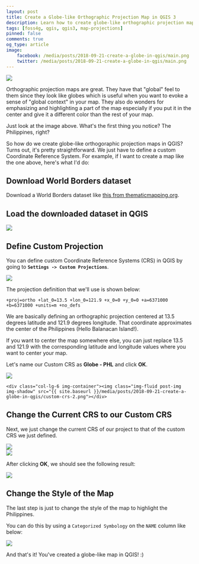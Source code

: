 ```yaml
---
layout: post
title: Create a Globe-like Orthographic Projection Map in QGIS 3
description: Learn how to create globe-like orthographic projection maps in QGIS 3 centered at different places on the earth by using custom Coordinate Reference Systems (CRS).
tags: [foss4g, qgis, qgis3, map-projections]
pinned: false
comments: true
og_type: article
image:
    facebook: /media/posts/2018-09-21-create-a-globe-in-qgis/main.png
    twitter: /media/posts/2018-09-21-create-a-globe-in-qgis/main.png
---
```


<div class="col-lg-12 img-container"><img class="img-fluid post-img img-shadow" src="{{ site.baseurl }}/media/posts/2018-09-21-create-a-globe-in-qgis/main.png"></div>

Orthographic projection maps are great. They have that "global" feel to them since they look like globes which is useful when you want to evoke a sense of "global context" in your map. They also do wonders for emphasizing and highlighting a part of the map especially if you put it in the center and give it a different color than the rest of your map.

Just look at the image above. What's the first thing you notice? The Philippines, right?

So how do we create globe-like orthogoraphic projection maps in QGIS? Turns out, it's pretty straightforward. We just have to define a custom Coordinate Reference System. For example, if I want to create a map like the one above, here's what I'd do:

## Download World Borders dataset
Download a World Borders dataset like [this from thematicmapping.org](http://thematicmapping.org/downloads/world_borders.php).

## Load the downloaded dataset in QGIS
<div class="col-lg-12 img-container"><img class="img-fluid post-img img-shadow" src="{{ site.baseurl }}/media/posts/2018-09-21-create-a-globe-in-qgis/globe-01.png"></div>

## Define Custom Projection
You can define custom Coordinate Reference Systems (CRS) in QGIS by going to **```Settings -> Custom Projections```**.

<div class="col-lg-12 img-container"><img class="img-fluid post-img img-shadow" src="{{ site.baseurl }}/media/posts/2018-09-21-create-a-globe-in-qgis/custom-crs.png"></div>

The projection definition that we'll use is shown below:

>
```+proj=ortho +lat_0=13.5 +lon_0=121.9 +x_0=0 +y_0=0 +a=6371000 +b=6371000 +units=m +no_defs```
>

We are basically defining an orthographic projection centered at 13.5 degrees latitude and 121.9 degrees longitude. That coordinate approximates the center of the Philippines (Hello Balanacan Island!).

If you want to center the map somewhere else, you can just replace 13.5 and 121.9 with the corresponding latitude and longitude values where you want to center your map.

Let's name our Custom CRS as **Globe - PHL** and click **OK**.

<div class="row">
    <div class="col-lg-6 img-container"><img class="img-fluid post-img img-shadow" src="{{ site.baseurl }}/media/posts/2018-09-21-create-a-globe-in-qgis/custom-crs-1.png"></div>

    <div class="col-lg-6 img-container"><img class="img-fluid post-img img-shadow" src="{{ site.baseurl }}/media/posts/2018-09-21-create-a-globe-in-qgis/custom-crs-2.png"></div>
</div>

## Change the Current CRS to our Custom CRS
Next, we just change the current CRS of our project to that of the custom CRS we just defined.

<div class="col-lg-12 img-container"><img class="img-fluid post-img img-shadow" src="{{ site.baseurl }}/media/posts/2018-09-21-create-a-globe-in-qgis/custom-crs-3.png"></div>

<div class="col-lg-12 img-container"><img class="img-fluid post-img img-shadow" src="{{ site.baseurl }}/media/posts/2018-09-21-create-a-globe-in-qgis/custom-crs-4.png"></div>

After clicking **OK**, we should see the following result:

<div class="col-lg-12 img-container"><img class="img-fluid post-img img-shadow" src="{{ site.baseurl }}/media/posts/2018-09-21-create-a-globe-in-qgis/custom-crs-5.png"></div>

## Change the Style of the Map
The last step is just to change the style of the map to highlight the Philippines.

You can do this by using a ```Categorized Symbology``` on the ```NAME``` column like below:

<div class="col-lg-12 img-container"><img class="img-fluid post-img img-shadow" src="{{ site.baseurl }}/media/posts/2018-09-21-create-a-globe-in-qgis/custom-crs-6.png"></div>

And that's it! You've created a globe-like map in QGIS! :)
